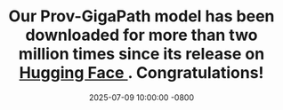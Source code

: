 ---
title: >-
    Our Prov-GigaPath model has been downloaded for more than two million times since its release on <a href="https://huggingface.co/prov-gigapath/prov-gigapath" target="_blank">Hugging Face </a>. Congratulations!
date: 2025-07-09 10:00:00 -0800
---